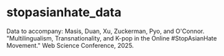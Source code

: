 # stopasianhate_data
Data to accompany: Masis, Duan, Xu, Zuckerman, Pyo, and O'Connor. "Multilingualism, Transnationality, and K-pop in the Online #StopAsianHate Movement." Web Science Conference, 2025. 
